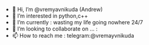 - 👋 Hi, I’m @vremyavnikuda (Andrew)
- 👀 I’m interested in python,c++
- 🌱 I’m currently : wasting my life going nowhere 24/7
- 💞️ I’m looking to collaborate on ... : 
- 📫 How to reach me : telegram:@vremayvnikuda

<!---
vremyavnikuda/vremyavnikuda is a ✨ special ✨ repository because its `README.md` (this file) appears on your GitHub profile.
You can click the Preview link to take a look at your changes.
--->
